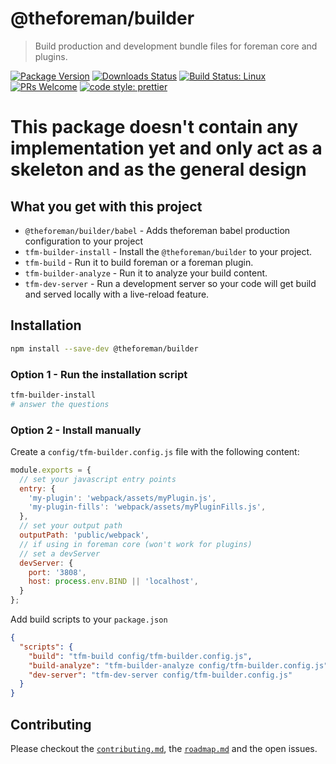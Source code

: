 # @theforeman/builder

> Build production and development bundle files for foreman core and plugins.

[![Package Version](https://img.shields.io/npm/v/@theforeman/builder.svg?style=flat-square)](https://www.npmjs.com/package/@theforeman/builder)
[![Downloads Status](https://img.shields.io/npm/dm/@theforeman/builder.svg?style=flat-square)](https://npm-stat.com/charts.html?package=@theforeman/builder&from=2016-04-01)
[![Build Status: Linux](https://img.shields.io/travis/theforeman/foreman-js/master.svg?style=flat-square)](https://travis-ci.org/theforeman/foreman-js)
[![PRs Welcome](https://img.shields.io/badge/PRs-welcome-brightgreen.svg?style=flat-square)](http://makeapullrequest.com)
[![code style: prettier](https://img.shields.io/badge/code_style-prettier-ff69b4.svg?style=flat-square)](https://github.com/prettier/prettier)

# **This package doesn't contain any implementation yet and only act as a skeleton and as the general design**

## What you get with this project

- `@theforeman/builder/babel` - Adds theforeman babel production configuration to your project
- `tfm-builder-install` - Install the `@theforeman/builder` to your project.
- `tfm-build` - Run it to build foreman or a foreman plugin.
- `tfm-builder-analyze` - Run it to analyze your build content.
- `tfm-dev-server` - Run a development server so your code will get build and served locally with a live-reload feature.

## Installation

```sh
npm install --save-dev @theforeman/builder
```

### Option 1 - Run the installation script

```sh
tfm-builder-install
# answer the questions
```

### Option 2 - Install manually

Create a `config/tfm-builder.config.js` file with the following content:

```js
module.exports = {
  // set your javascript entry points
  entry: {
    'my-plugin': 'webpack/assets/myPlugin.js',
    'my-plugin-fills': 'webpack/assets/myPluginFills.js',
  },
  // set your output path
  outputPath: 'public/webpack',
  // if using in foreman core (won't work for plugins)
  // set a devServer
  devServer: {
    port: '3808',
    host: process.env.BIND || 'localhost',
  }
};

```

Add build scripts to your `package.json`
```json
{
  "scripts": {
    "build": "tfm-build config/tfm-builder.config.js",
    "build-analyze": "tfm-builder-analyze config/tfm-builder.config.js",
    "dev-server": "tfm-dev-server config/tfm-builder.config.js"
  }
}
```

## Contributing

Please checkout the [`contributing.md`](../../contributing.md), the [`roadmap.md`](../../roadmap.md) and the open issues.

